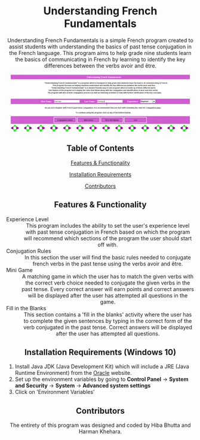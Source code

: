<h1 align="center">Understanding French Fundamentals</h1>

<p align="center">Understanding French Fundamentals is a simple French program created to assist students with understanding the basics of past tense conjugation in the French language. This program aims to help grade nine students learn the basics of communicating in French by learning to identify the key differences between the verbs avoir and être. </p>

<p align="center">
  <img width="480" height="154" src="french_project.gif">
</p>

<h2 align="center">Table of Contents</h2>

<p align="center"><a href="#features">Features & Functionality</a></p>
<p align="center"><a href="#installation">Installation Requirements</a></p>
<p align="center"><a href="#contributors">Contributors</a></p>

<h2 align="center" id="Features">Features & Functionality</h2>

<p align="center">
  <dl>
    <dt>Experience Level</dt>
    <dd align="center">This program includes the ability to set the user's experience level with past tense conjugation in French based on which the program will recommend which sections of the program the user should start off with. </dd>
    <dt>Conjugation Rules</dt>
    <dd align="center">In this section the user will find the basic rules needed to conjugate french verbs in the past tense using the verbs avoir and être.</dd>
    <dt>Mini Game</dt>
    <dd align="center">A matching game in which the user has to match the given verbs with the correct verb choice needed to conjugate the given verbs in the past tense. Every correct answer will earn points and correct answers will be displayed after the user has attempted all questions in the game.</dd>
    <dt>Fill in the Blanks</dt>
    <dd align="center">This section contains a 'fill in the blanks' activity where the user has to complete the given sentences by typing in the correct form of the verb conjugated in the past tense. Correct answers will be displayed after the user has attempted all questions.</dd>
  </dl>
</p>

<h2 align="center" id="installation">Installation Requirements (Windows 10)</h2>

<ol>
<li>Install Java JDK (Java Development Kit) which will include a JRE (Java Runtime Environment) from the <a href="https://www.oracle.com/java/technologies/javase-downloads.html">Oracle</a> website. </li>
<li>Set up the environment variables by going to <b>Control Panel</b> -> <b>System and Security</b> -> <b>System</b> -> <b>Advanced system settings</b></li>
<li>Click on 'Environment Variables'</li>
</ol>
  
<h2 align="center" id="contributors">Contributors</h2>

<p align="center">The entirety of this program was designed and coded by Hiba Bhutta and Harman Khehara.</p>

